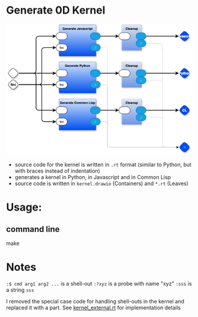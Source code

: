 # Generate 0D Kernel
![back end diagram](kernel-Back-End.drawio.png)
- source code for the kernel is written in `.rt` format (similar to Python, but with braces instead of indentation)
- generates a kernel in Python, in Javascript and in Common Lisp
- source code is written in `kernel.drawio` (Containers) and `*.rt` (Leaves)

# Usage:

## command line
make

# Notes

`:$ cmd arg1 arg2 ...` is a shell-out
`:?xyz` is a probe with name "xyz"
`:sss` is a string `sss`

I removed the special case code for handling shell-outs in the kernel and replaced it with a part. See [kernel_external.rt](https://github.com/guitarvydas/pbp-dev/blob/dev/kernel/kernel_external.rt) for implementation details


